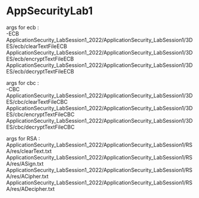 # AppSecurityLab1
args for ecb :  
-ECB ApplicationSecurity_LabSession1_2022/ApplicationSecurity_LabSession1/3DES/ecb/clearTextFileECB ApplicationSecurity_LabSession1_2022/ApplicationSecurity_LabSession1/3DES/ecb/encryptTextFileECB ApplicationSecurity_LabSession1_2022/ApplicationSecurity_LabSession1/3DES/ecb/decryptTextFileECB

args for cbc :  
-CBC ApplicationSecurity_LabSession1_2022/ApplicationSecurity_LabSession1/3DES/cbc/clearTextFileCBC ApplicationSecurity_LabSession1_2022/ApplicationSecurity_LabSession1/3DES/cbc/encryptTextFileCBC ApplicationSecurity_LabSession1_2022/ApplicationSecurity_LabSession1/3DES/cbc/decryptTextFileCBC

args for RSA :
ApplicationSecurity_LabSession1_2022/ApplicationSecurity_LabSession1/RSA/res/clearText.txt ApplicationSecurity_LabSession1_2022/ApplicationSecurity_LabSession1/RSA/res/ASign.txt ApplicationSecurity_LabSession1_2022/ApplicationSecurity_LabSession1/RSA/res/ACipher.txt ApplicationSecurity_LabSession1_2022/ApplicationSecurity_LabSession1/RSA/res/ADecipher.txt